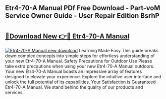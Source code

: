 ## Etr4-70-A Manual PDf Free Download - Part-voM Service Owner Guide - User Repair Edition BsrhP

# <h2><a href="http://cf13983.oget.top/?id=Etr4-70-A+Manual">🔗Download New 👉🔴 Etr4-70-A Manual</a></h2>

[![Etr4-70-A Manual new download](https://i.imgur.com/5g1atiW.png)](http://cf13983.oget.top/?id=Etr4-70-A+Manual)
Learning Made Easy This guide breaks down complex concepts into simple steps for effortless understanding of your new Etr4-70-A Manual. Safety Precautions for Outdoor Use Please take extra precautions when using your new Etr4-70-A Manual outdoors. Your new Etr4-70-A Manual boasts an impressive array of features designed to elevate your experience. Explore the intuitive user interface and unlock the full potential of its capabilities. Your Satisfaction is Guaranteed Etr4-70-A Manual. We stand behind the quality of our products and services.
